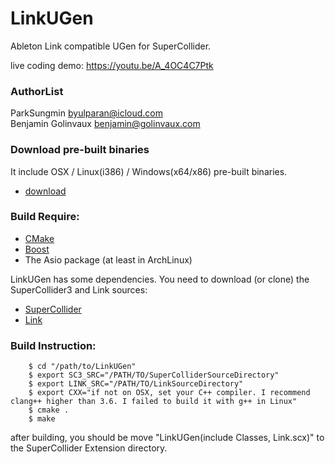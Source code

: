 # LinkUGen
Ableton Link compatible UGen for SuperCollider.  

live coding demo: <https://youtu.be/A_4OC4C7Ptk>  

### AuthorList
ParkSungmin <byulparan@icloud.com>  
Benjamin Golinvaux <benjamin@golinvaux.com>  

### Download pre-built binaries

It include OSX / Linux(i386) / Windows(x64/x86) pre-built binaries.

- [download](https://dl.dropboxusercontent.com/u/23310809/LinkUGen.zip)

### Build Require:

- [CMake](https://cmake.org)
- [Boost](http://www.boost.org)
- The Asio package (at least in ArchLinux)

LinkUGen has some dependencies.
You need to download (or clone) the SuperCollider3 and Link sources:  

- [SuperCollider](https://github.com/supercollider/supercollider)
- [Link](https://github.com/Ableton/link)

### Build Instruction:

```{.bash}    
    $ cd "/path/to/LinkUGen"
    $ export SC3_SRC="/PATH/TO/SuperColliderSourceDirectory"
    $ export LINK_SRC="/PATH/TO/LinkSourceDirectory"
    $ export CXX="if not on OSX, set your C++ compiler. I recommend clang++ higher than 3.6. I failed to build it with g++ in Linux"
    $ cmake .
    $ make
```

after building, you should be move "LinkUGen(include Classes, Link.scx)" to the SuperCollider Extension directory.
